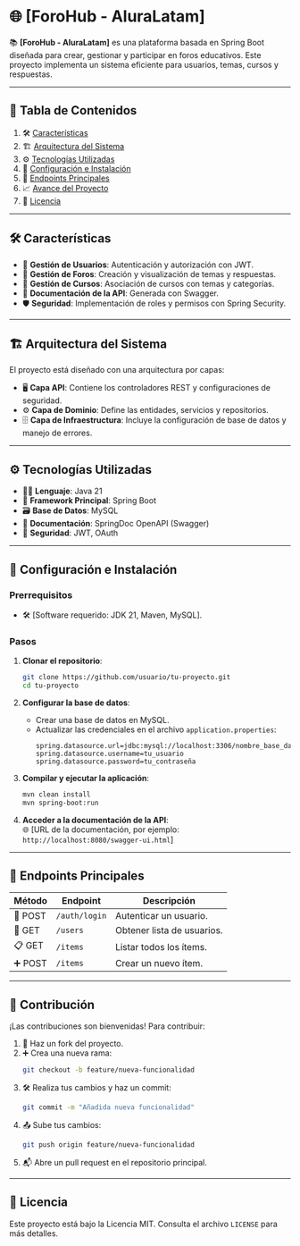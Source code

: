 
# 🌐 **[ForoHub - AluraLatam]**  

📚 **[ForoHub - AluraLatam]** es una plataforma basada en Spring Boot diseñada para crear, gestionar y participar en foros educativos. Este proyecto implementa un sistema eficiente para usuarios, temas, cursos y respuestas.  

---

## 📑 **Tabla de Contenidos**  
1. 🛠️ [Características](#características)  
2. 🏗️ [Arquitectura del Sistema](#arquitectura-del-sistema)  
3. ⚙️ [Tecnologías Utilizadas](#tecnologías-utilizadas)  
4. 🚀 [Configuración e Instalación](#configuración-e-instalación)  
5. 🔗 [Endpoints Principales](#endpoints-principales)  
6. 📈 [Avance del Proyecto](#avance-del-proyecto)  
7. 📜 [Licencia](#licencia)  

---

## 🛠️ **Características**  
- 🔐 **Gestión de Usuarios**: Autenticación y autorización con JWT.  
- 📝 **Gestión de Foros**: Creación y visualización de temas y respuestas.  
- 📘 **Gestión de Cursos**: Asociación de cursos con temas y categorías.  
- 📄 **Documentación de la API**: Generada con Swagger.  
- 🛡️ **Seguridad**: Implementación de roles y permisos con Spring Security.  

---

## 🏗️ **Arquitectura del Sistema**  
El proyecto está diseñado con una arquitectura por capas:  
- 🖥️ **Capa API**: Contiene los controladores REST y configuraciones de seguridad.  
- ⚙️ **Capa de Dominio**: Define las entidades, servicios y repositorios.  
- 🗄️ **Capa de Infraestructura**: Incluye la configuración de base de datos y manejo de errores.  

---

## ⚙️ **Tecnologías Utilizadas**  
- 🧑‍💻 **Lenguaje**: Java 21  
- 🌱 **Framework Principal**: Spring Boot  
- 🗃️ **Base de Datos**: MySQL  
- 📜 **Documentación**: SpringDoc OpenAPI (Swagger)  
- 🔐 **Seguridad**: JWT, OAuth  

---

## 🚀 **Configuración e Instalación**  

### **Prerrequisitos**  
- 🛠️ [Software requerido: JDK 21, Maven, MySQL].  

### **Pasos**  
1. **Clonar el repositorio**:  
   ```bash  
   git clone https://github.com/usuario/tu-proyecto.git  
   cd tu-proyecto  
   ```  

2. **Configurar la base de datos**:  
   - Crear una base de datos en MySQL.  
   - Actualizar las credenciales en el archivo `application.properties`:  
     ```properties  
     spring.datasource.url=jdbc:mysql://localhost:3306/nombre_base_datos  
     spring.datasource.username=tu_usuario  
     spring.datasource.password=tu_contraseña  
     ```  

3. **Compilar y ejecutar la aplicación**:  
   ```bash  
   mvn clean install  
   mvn spring-boot:run  
   ```  

4. **Acceder a la documentación de la API**:  
   🌐 [URL de la documentación, por ejemplo: `http://localhost:8080/swagger-ui.html`]  

---

## 🔗 **Endpoints Principales**  

| **Método** | **Endpoint**       | **Descripción**                           |  
|------------|--------------------|-------------------------------------------|  
| 📨 POST    | `/auth/login`      | Autenticar un usuario.                    |  
| 📂 GET     | `/users`           | Obtener lista de usuarios.                |  
| 📋 GET     | `/items`           | Listar todos los ítems.                   |  
| ➕ POST    | `/items`           | Crear un nuevo ítem.                      |  

---

## 🤝 **Contribución**  
¡Las contribuciones son bienvenidas! Para contribuir:  
1. 🔄 Haz un fork del proyecto.  
2. ➕ Crea una nueva rama:  
   ```bash  
   git checkout -b feature/nueva-funcionalidad  
   ```  
3. 🛠️ Realiza tus cambios y haz un commit:  
   ```bash  
   git commit -m "Añadida nueva funcionalidad"  
   ```  
4. 📤 Sube tus cambios:  
   ```bash  
   git push origin feature/nueva-funcionalidad  
   ```  
5. 📬 Abre un pull request en el repositorio principal.  

---

## 📜 **Licencia**  
Este proyecto está bajo la Licencia MIT. Consulta el archivo `LICENSE` para más detalles.  
